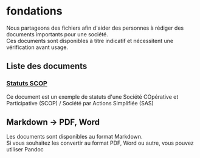 # fondations

Nous partageons des fichiers afin d'aider des personnes à rédiger des documents importants pour une société.  
Ces documents sont disponibles à titre indicatif et nécessitent une vérification avant usage.

## Liste des documents

### [Statuts SCOP](statuts_scop.md)

Ce document est un exemple de statuts d'une Société COpérative et Participative (SCOP) / Société par Actions Simplifiée (SAS) 

## Markdown -> PDF, Word

Les documents sont disponibles au format Markdown.  
Si vous souhaitez les convertir au format PDF, Word ou autre, vous pouvez utiliser Pandoc
